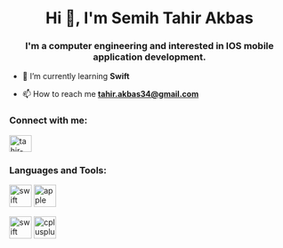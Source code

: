 <h1 align="center">Hi 👋, I'm Semih Tahir Akbas</h1>
<h3 align="center">I'm a computer engineering and interested in IOS mobile application development.</h3>

- 🌱 I’m currently learning **Swift**

- 📫 How to reach me **tahir.akbas34@gmail.com**

<h3 align="left">Connect with me:</h3>
<p align="left">
<a href="https://linkedin.com/in/tahir-akbaş-9227b4196" target="blank"><img align="center" src="https://raw.githubusercontent.com/rahuldkjain/github-profile-readme-generator/master/src/images/icons/Social/linked-in-alt.svg" alt="tahir-akbaş-9227b4196" height="30" width="40" /></a>
</p>

<h3 align="left">Languages and Tools:</h3>
<p align="left">
  <a href="https://developer.apple.com/swift/"><img src="https://www.vectorlogo.zone/logos/swift/swift-icon.svg" alt="swift" width="40"/></a>
  <a href="https://www.apple.com/"><img src="https://upload.wikimedia.org/wikipedia/commons/3/31/Apple_logo_white.svg" alt="apple" width="40"/></a>
  
</p>
<p align="left">
  <img src="https://www.vectorlogo.zone/logos/firebase/firebase-icon.svg" alt="swift" width="40" height="40"/>
  <img src="https://www.vectorlogo.zone/logos/apple/apple-icon.svg" alt="cplusplus" width="40" height="40"/>
</p>
